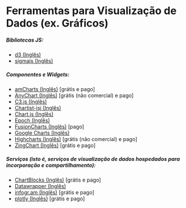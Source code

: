 # Ferramentas para Visualização de Dados (ex. Gráficos)

##### Bibliotecas JS:

* [d3 (Inglês)](http://d3js.org/)
* [sigmajs (Inglês)](http://sigmajs.org/)

##### Componentes e Widgets:

* [amCharts (Inglês)](http://www.amcharts.com/) [grátis e pago]
* [AnyChart (Inglês)](http://www.anychart.com/) [grátis (não comercial) e pago]
* [C3.js (Inglês)](http://c3js.org/)
* [Chartist-jsj (Inglês)](https://github.com/gionkunz/chartist-js)
* [Chart.js (Inglês)](http://www.chartjs.org/)
* [Epoch (Inglês)](http://epochjs.github.io/epoch/)
* [FusionCharts (Inglês)](http://www.fusioncharts.com/) [pago]
* [Google Charts (Inglês)](https://developers.google.com/chart/interactive/docs/)
* [Highcharts (Inglês)](http://www.highcharts.com/) [grátis (não comercial) e pago]
* [ZingChart (Inglês)](http://www.zingchart.com/) [grátis e pago]

##### Serviços (isto é, serviços de visualização de dados hospedados para incorporação e compartilhamento):

* [ChartBlocks (Inglês)](http://www.chartblocks.com/) [grátis e pago]
* [Datawrapper (Inglês)](https://datawrapper.de/)
* [infogr.am (Inglês)](https://infogr.am) [grátis e pago]
* [plotly (Inglês)](https://plot.ly/) [grátis e pago]
